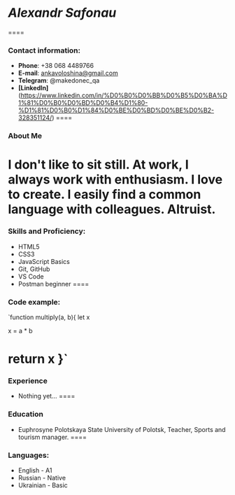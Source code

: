 # ***Alexandr*** ***Safonau***
====
### Contact information:

 - **Phone**: +38 068 4489766
 - **E-mail**: ankavoloshina@gmail.com
 - **Telegram**: @makedonec_qa
 - **[LinkedIn]**(https://www.linkedin.com/in/%D0%B0%D0%BB%D0%B5%D0%BA%D1%81%D0%B0%D0%BD%D0%B4%D1%80-%D1%81%D0%B0%D1%84%D0%BE%D0%BD%D0%BE%D0%B2-328351124/)
====
### About Me
 I don't like to sit still. At work, I always work with enthusiasm. I love to create. I easily find a common language with colleagues. Altruist.
====
### Skills and Proficiency:
 - HTML5 
 - CSS3
 - JavaScript Basics
 - Git, GitHub
 - VS Code
 - Postman beginner 
====
### Code example:
`function multiply(a, b){
  let x
  
  x = a * b
  
  return x
}`
====
### Experience
* Nothing yet…
====
### Education

* Euphrosyne Polotskaya State University of Polotsk, Teacher, Sports and tourism manager.
====

### Languages:
* English - A1 
* Russian - Native
* Ukrainian - Basic